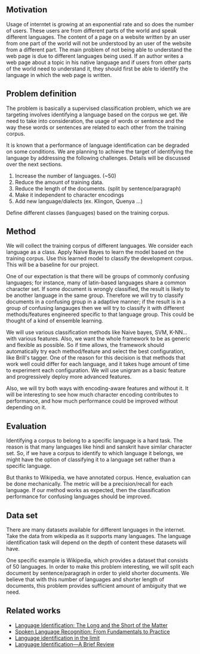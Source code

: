 ## Motivation 
  
Usage of interntet is growing at an exponential rate and so does the number of users. These users are from different parts of the world and speak different languages. The content of a page on a website written by an user from one part of the world will not be understood by an user of the website from a different part. The main problem of not being able to understand the web page is due to different languages being used. If an author writes a web page about a topic in his native language and if users from other parts of the world need to understand it, they should first be able to identify the language in which the web page is written.

## Problem definition

The problem is basically a supervised classification problem, which we are targeting involves identifying a language based on the corpus we get. We need to take into consideration, the usage of words or sentence and the way these words or sentences are related to each other from the training corpus.

It is known that a performance of language identification can be degraded on some conditions. We are planning to achieve the target of identifying the language by addressing the following challenges. Details will be discussed over the next sections.

1. Increase the number of languages. (~50)
1. Reduce the amount of training data.
1. Reduce the length of the documents. (split by sentence/paragraph)
1. Make it independent to character encodings
1. Add new language/dialects (ex. Klingon, Quenya ...)

Define different classes (languages) based on the training corpus.

## Method
We will collect the training corpus of different languages. We consider each language as a class. Apply Naive Bayes to learn the model based on the training corpus. Use this learned model to classify the development corpus. This will be a baseline for our project.

One of our expectation is that there will be groups of commonly confusing languages; for instance, many of latin-based languages share a common character set. If some document is wrongly classified, the result is likely to be another language in the same group. Therefore we will try to classify documents in a confusing group in a adaptive manner; if the result is in a group of confusing langauges then we will try to classify it with different methods/features engineered specific to that language group. This could be thought of a kind of ensemble learning.

We will use various classification methods like Naive bayes, SVM, K-NN... with various features. Also, we want the whole framework to be as generic and flexible as possible. So if time allows, the framework should automatically try each method/feature and select the best configuration, like Brill's tagger. One of the reason for this decision is that methods that work well could differ for each language, and it takes huge amount of time to experiment each configuration. We will use unigram as a basic feature and progressively deploy more advanced features. 

Also, we will try both ways with encoding-aware features and without it. It will be interesting to see how much character encoding contributes to performance, and how much performance could be improved without depending on it.

## Evaluation
Identifying a corpus to belong to a specific language is a hard task. The reason is that many languages like hindi and sanskrit have similar character set. So, if we have a corpus to identify to which language it belongs, we might have the option of classifying it to a language set rather than a specific language.

But thanks to Wikipedia, we have annotated corpus. Hence, evaluation can be done mechanically. The metric will be a precision/recall for each language. If our method works as expected, then the classification performance for confusing languages should be improved.
  
## Data set
There are many datasets available for different languages in the internet. Take the data from wikipedia as it supports many languages. The language identification task will depend on the depth of content these datasets will have.

One specific example is Wikipedia, which provides a dataset that consists of 50 languages. In order to make this problem interesting, we will split each document by sentence/paragraph in order to yield shorter documents. We believe that with this number of languages and shorter length of documents, this problem provides sufficient amount of ambiguity that we need.

## Related works
  * [Language Identification: The Long and the Short of the Matter](http://www.aclweb.org/anthology/N10-1027)
  * [Spoken Language Recognition: From Fundamentals to Practice](http://ieeexplore.ieee.org/stamp/stamp.jsp?arnumber=6451097)
  * [Language identification in the limit](http://www.sciencedirect.com/science/article/pii/S0019995867911655)
  * [Language Identification—A Brief Review](http://www.springer.com/cda/content/document/cda_downloaddocument/9783319177243-c2.pdf?SGWID=0-0-45-1503095-p177335300)
